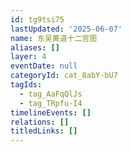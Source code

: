 ```yaml
---
id: tg9tsi75
lastUpdated: '2025-06-07'
name: 东吴黄道十二宫图
aliases: []
layer: 4
eventDate: null
categoryId: cat_8abY-bU7
tagIds:
  - tag_AaFqQlJs
  - tag_TRpfu-I4
timelineEvents: []
relations: []
titledLinks: []
---
```


